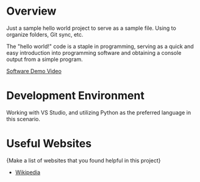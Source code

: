 # Overview

Just a sample hello world project to serve as a sample file. Using to organize folders, Git sync, etc. 

The "hello world!" code is a staple in programming, serving as a quick and easy introduction into programming software and obtaining a console output from a simple program.

[Software Demo Video](https://youtu.be/0jYXoX1t95k)

# Development Environment

Working with VS Studio, and utilizing Python as the preferred language in this scenario.

# Useful Websites

{Make a list of websites that you found helpful in this project}
* [Wikipedia](https://en.wikipedia.org/wiki/%22Hello,_World!%22_program)